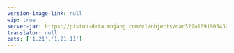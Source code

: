 ```yaml
---
version-image-link: null
wip: true
server-jar: https://piston-data.mojang.com/v1/objects/dac322a1091905430e2a6ade129a4915552455d0/server.jar
translator: null
cats: ['1.21','1.21.11']
---
```

